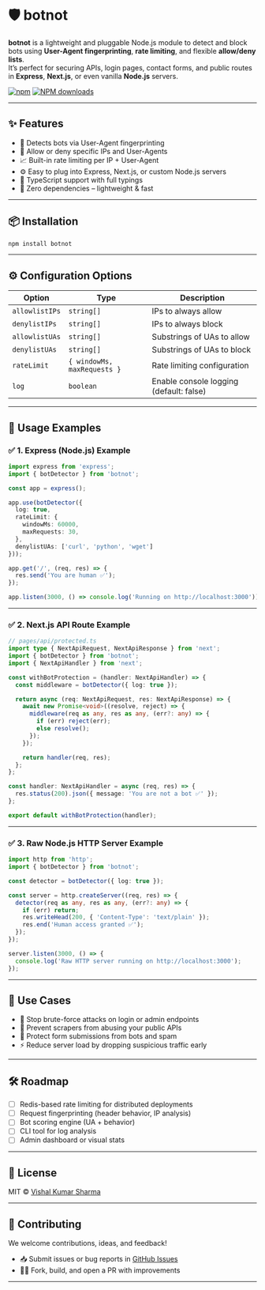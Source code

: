 # 🛡️ botnot

**botnot** is a lightweight and pluggable Node.js module to detect and block bots using **User-Agent fingerprinting**, **rate limiting**, and flexible **allow/deny lists**.  
It’s perfect for securing APIs, login pages, contact forms, and public routes in **Express**, **Next.js**, or even vanilla **Node.js** servers.

[![npm](https://img.shields.io/npm/v/botnot?color=blue)](https://www.npmjs.com/package/botnot)
[![NPM downloads](https://img.shields.io/npm/dm/limiter.svg)](https://www.npmjs.com/package/limiter)

---

## ✨ Features

- 🧠 Detects bots via User-Agent fingerprinting
- 🔐 Allow or deny specific IPs and User-Agents
- 📈 Built-in rate limiting per IP + User-Agent
- ⚙️ Easy to plug into Express, Next.js, or custom Node.js servers
- 🧾 TypeScript support with full typings
- 🧰 Zero dependencies – lightweight & fast

---

## 📦 Installation

```bash
npm install botnot
```

---

## ⚙️ Configuration Options

| Option          | Type                         | Description |
|-----------------|------------------------------|-------------|
| `allowlistIPs`  | `string[]`                   | IPs to always allow |
| `denylistIPs`   | `string[]`                   | IPs to always block |
| `allowlistUAs`  | `string[]`                   | Substrings of UAs to allow |
| `denylistUAs`   | `string[]`                   | Substrings of UAs to block |
| `rateLimit`     | `{ windowMs, maxRequests }`  | Rate limiting configuration |
| `log`           | `boolean`                    | Enable console logging (default: false) |

---

## 🚀 Usage Examples

### ✅ 1. Express (Node.js) Example

```ts
import express from 'express';
import { botDetector } from 'botnot';

const app = express();

app.use(botDetector({
  log: true,
  rateLimit: {
    windowMs: 60000,
    maxRequests: 30,
  },
  denylistUAs: ['curl', 'python', 'wget']
}));

app.get('/', (req, res) => {
  res.send('You are human ✅');
});

app.listen(3000, () => console.log('Running on http://localhost:3000'));
```

---

### ✅ 2. Next.js API Route Example

```ts
// pages/api/protected.ts
import type { NextApiRequest, NextApiResponse } from 'next';
import { botDetector } from 'botnot';
import { NextApiHandler } from 'next';

const withBotProtection = (handler: NextApiHandler) => {
  const middleware = botDetector({ log: true });

  return async (req: NextApiRequest, res: NextApiResponse) => {
    await new Promise<void>((resolve, reject) => {
      middleware(req as any, res as any, (err?: any) => {
        if (err) reject(err);
        else resolve();
      });
    });

    return handler(req, res);
  };
};

const handler: NextApiHandler = async (req, res) => {
  res.status(200).json({ message: 'You are not a bot ✅' });
};

export default withBotProtection(handler);
```

---

### ✅ 3. Raw Node.js HTTP Server Example

```ts
import http from 'http';
import { botDetector } from 'botnot';

const detector = botDetector({ log: true });

const server = http.createServer((req, res) => {
  detector(req as any, res as any, (err?: any) => {
    if (err) return;
    res.writeHead(200, { 'Content-Type': 'text/plain' });
    res.end('Human access granted ✅');
  });
});

server.listen(3000, () => {
  console.log('Raw HTTP server running on http://localhost:3000');
});
```

---

## 🧩 Use Cases

- 🔐 Stop brute-force attacks on login or admin endpoints
- 🤖 Prevent scrapers from abusing your public APIs
- 📄 Protect form submissions from bots and spam
- ⚡ Reduce server load by dropping suspicious traffic early

---

## 🛠 Roadmap

- [ ] Redis-based rate limiting for distributed deployments
- [ ] Request fingerprinting (header behavior, IP analysis)
- [ ] Bot scoring engine (UA + behavior)
- [ ] CLI tool for log analysis
- [ ] Admin dashboard or visual stats

---

## 📝 License

MIT © [Vishal Kumar Sharma](https://github.com/Vii-shal)

---

## 🤝 Contributing

We welcome contributions, ideas, and feedback!

- 📥 Submit issues or bug reports in [GitHub Issues](https://github.com/Vii-shal/botnot/issues)
- 🧑‍💻 Fork, build, and open a PR with improvements

---